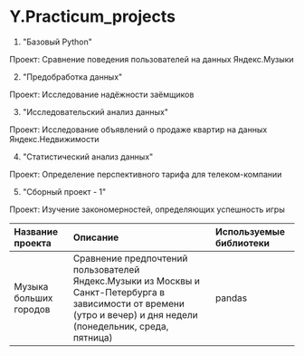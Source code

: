 # Y.Practicum_projects
1. "Базовый Python"

Проект: Сравнение поведения пользователей на данных Яндекс.Музыки

2. "Предобработка данных"

Проект: Исследование надёжности заёмщиков

3. "Исследовательский анализ данных" 

Проект: Исследование объявлений о продаже квартир на данных Яндекс.Недвижимости

4. "Статистический анализ данных"

Проект: Определение перспективного тарифа для телеком-компании

5. "Сборный проект - 1"

Проект: Изучение закономерностей, определяющих успешность игры

| Название проекта | Описание | Используемые библиотеки |
| :-------------------- | :--------------------- |:---------------------------|
| Музыка больших городов | Сравнение предпочтений пользователей Яндекс.Музыки из Москвы и Санкт-Петербурга в зависимости от времени (утро и вечер) и дня недели (понедельник, среда, пятница) | pandas |
